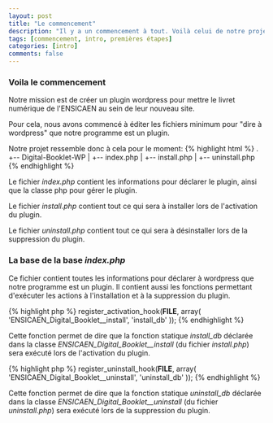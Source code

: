 ```yaml
---
layout: post
title: "Le commencement"
description: "Il y a un commencement à tout. Voilà celui de notre projet"
tags: [commencement, intro, premières étapes]
categories: [intro]
comments: false
---
```


### Voila le commencement

Notre mission est de créer un plugin wordpress pour mettre le livret numérique de l'ENSICAEN au sein de leur nouveau site.

Pour cela, nous avons commencé à éditer les fichiers minimum pour "dire à wordpress" que notre programme est un plugin.

Notre projet ressemble donc à cela pour le moment:
{% highlight html %}
.
+-- Digital-Booklet-WP
|   +-- index.php
|   +-- install.php
|   +-- uninstall.php
{% endhighlight %}

Le fichier *index.php* contient les informations pour déclarer le plugin, ainsi que la classe php pour gérer le plugin.

Le fichier *install.php* contient tout ce qui sera à installer lors de l'activation du plugin.

Le fichier *uninstall.php* contient tout ce qui sera à désinstaller lors de la suppression du plugin.

### La base de la base *index.php*

Ce fichier contient toutes les informations pour déclarer à wordpress que notre programme est un plugin. Il contient aussi les fonctions permettant d'exécuter les actions à l'installation et à la suppression du plugin.

{% highlight php %}
register_activation_hook(__FILE__, array( 'ENSICAEN_Digital_Booklet__install', 'install_db' ));
{% endhighlight %}

Cette fonction permet de dire que la fonction statique *install_db* déclarée dans la classe *ENSICAEN_Digital_Booklet__install* (du fichier *install.php*) sera exécuté lors de l'activation du plugin.

{% highlight php %}
register_uninstall_hook(__FILE__, array( 'ENSICAEN_Digital_Booklet__uninstall', 'uninstall_db' ));
{% endhighlight %}

Cette fonction permet de dire que la fonction statique *uninstall_db* déclarée dans la classe *ENSICAEN_Digital_Booklet__uninstall* (du fichier *uninstall.php*) sera exécuté lors de la suppression du plugin.